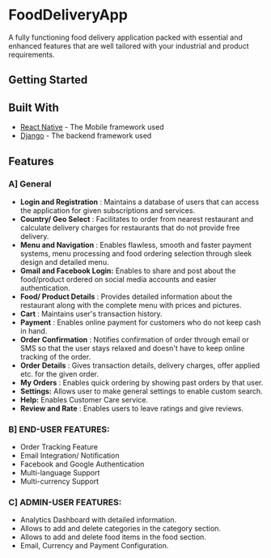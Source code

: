 # FoodDeliveryApp
A fully functioning food delivery application packed with essential and enhanced features that are well tailored with your industrial and product requirements.

## Getting Started

## Built With
* [React Native](https://reactnative.dev/docs/getting-started) - The Mobile framework used
* [Django](https://docs.djangoproject.com/en/3.0/) - The backend framework used

## Features
### A] General
- **Login and Registration** : Maintains a database of users that can access the application for given subscriptions and services.
- **Country/ Geo Select** : Facilitates to order from nearest restaurant and calculate delivery charges for restaurants that do not provide free delivery.
- **Menu and Navigation** : Enables flawless, smooth and faster payment systems, menu processing and food ordering selection through sleek design and detailed menu.
- **Gmail and Facebook Login:** Enables to share and post about the food/product ordered on social media accounts and easier authentication.
- **Food/ Product Details** : Provides detailed information about the restaurant along with the complete menu with prices and pictures.
- **Cart** : Maintains user&#39;s transaction history.
- **Payment** : Enables online payment for customers who do not keep cash in hand.
- **Order Confirmation** : Notifies confirmation of order through email or SMS so that the user stays relaxed and doesn&#39;t have to keep online tracking of the order.
- **Order Details** : Gives transaction details, delivery charges, offer applied etc. for the given order.
- **My Orders** : Enables quick ordering by showing past orders by that user.
- **Settings:** Allows user to make general settings to enable custom search.
- **Help:** Enables Customer Care service.
- **Review and Rate** : Enables users to leave ratings and give reviews.

### B] END-USER FEATURES:

- Order Tracking Feature
- Email Integration/ Notification
- Facebook and Google Authentication
- Multi-language Support
- Multi-currency Support

### C] ADMIN-USER FEATURES:

- Analytics Dashboard with detailed information.
- Allows to add and delete categories in the category section.
- Allows to add and delete food items in the food section.
- Email, Currency and Payment Configuration.
